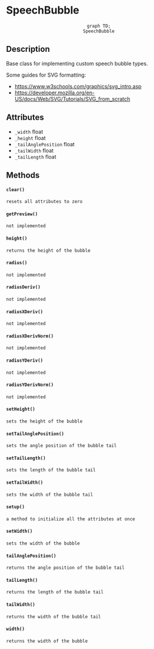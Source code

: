 # SpeechBubble

<div style="text-align:center">

```mermaid
graph TD;
SpeechBubble
```

</div>

## Description

Base class for implementing custom speech bubble types.

Some guides for SVG formatting:
- https://www.w3schools.com/graphics/svg_intro.asp
- https://developer.mozilla.org/en-US/docs/Web/SVG/Tutorials/SVG_from_scratch

## Attributes
- `_width` float
- `_height` float
- `_tailAnglePosition` float
- `_tailWidth` float
- `_tailLength` float

## Methods

#### `clear()`
    resets all attributes to zero

#### `getPreview()`
    not implemented

#### `height()`
    returns the height of the bubble

#### `radius()`
    not implemented

#### `radiusDeriv()`
    not implemented

#### `radiusXDeriv()`
    not implemented

#### `radiusXDerivNorm()`
    not implemented

#### `radiusYDeriv()`
    not implemented

#### `radiusYDerivNorm()`
    not implemented

#### `setHeight()`
    sets the height of the bubble

#### `setTailAnglePosition()`
    sets the angle position of the bubble tail

#### `setTailLength()`
    sets the length of the bubble tail

#### `setTailWidth()`
    sets the width of the bubble tail

#### `setup()`
    a method to initialize all the attributes at once

#### `setWidth()`
    sets the width of the bubble

#### `tailAnglePosition()`
    returns the angle position of the bubble tail

#### `tailLength()`
    returns the length of the bubble tail

#### `tailWidth()`
    returns the width of the bubble tail

#### `width()`
    returns the width of the bubble